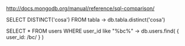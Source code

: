 http://docs.mongodb.org/manual/reference/sql-comparison/

SELECT DISTINCT('cosa') FROM tabla -> db.tabla.distinct('cosa')


SELECT * FROM users WHERE user_id like "%bc%"  -> db.users.find( { user_id: /bc/ } )
